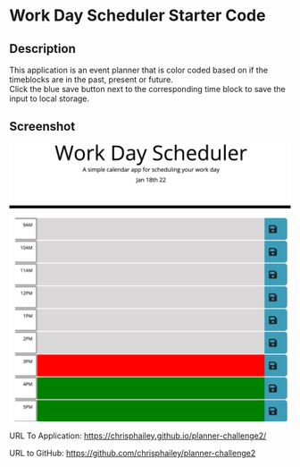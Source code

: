 # Work Day Scheduler Starter Code
## Description
This application is an event planner that is color coded based on if the timeblocks are in the past, present or future.  
Click the blue save button next to the corresponding time block to save the input to local storage.

## Screenshot
![Work-Day-Planner](./Develop/Work-Day-Scheduler-screenshot.png)

URL To Application: https://chrisphailey.github.io/planner-challenge2/

URL to GitHub: https://github.com/chrisphailey/planner-challenge2

